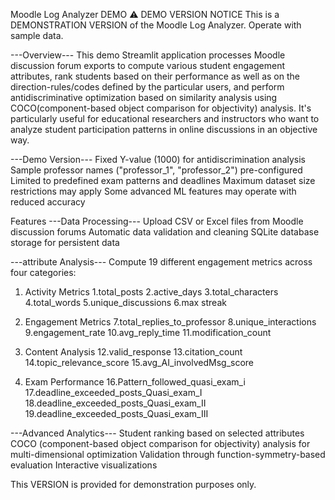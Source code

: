 Moodle Log Analyzer DEMO
⚠️ DEMO VERSION NOTICE
This is a DEMONSTRATION VERSION of the Moodle Log Analyzer. Operate with sample data.

---Overview---
This demo Streamlit application processes Moodle discussion forum exports to compute various student engagement attributes, rank students based on their performance as well as on the direction-rules/codes defined by the particular users, and perform antidiscriminative optimization based on similarity analysis using COCO(component-based object comparison for objectivity) analysis. It's particularly useful for educational researchers and instructors who want to analyze student participation patterns in online discussions in an objective way.

---Demo Version---
Fixed Y-value (1000) for antidiscrimination analysis
Sample professor names ("professor_1", "professor_2") pre-configured
Limited to predefined exam patterns and deadlines
Maximum dataset size restrictions may apply
Some advanced ML features may operate with reduced accuracy

Features
---Data Processing---
Upload CSV or Excel files from Moodle discussion forums
Automatic data validation and cleaning
SQLite database storage for persistent data

---attribute Analysis---
Compute 19 different engagement metrics across four categories:
  1. Activity Metrics
1.total_posts
2.active_days
3.total_characters
4.total_words
5.unique_discussions
6.max streak

  2. Engagement Metrics
7.total_replies_to_professor
8.unique_interactions
9.engagement_rate
10.avg_reply_time
11.modification_count

  3. Content Analysis
12.valid_response
13.citation_count
14.topic_relevance_score
15.avg_AI_involvedMsg_score

  4. Exam Performance
16.Pattern_followed_quasi_exam_i
17.deadline_exceeded_posts_Quasi_exam_I
18.deadline_exceeded_posts_Quasi_exam_II
19.deadline_exceeded_posts_Quasi_exam_III

---Advanced Analytics---
Student ranking based on selected attributes
COCO (component-based object comparison for objectivity) analysis for multi-dimensional optimization
Validation through function-symmetry-based evaluation
Interactive visualizations


This VERSION is provided for demonstration purposes only.

